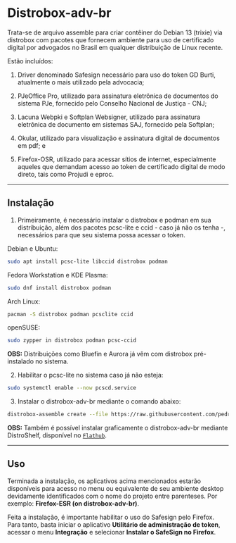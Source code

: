 # Distrobox-adv-br

Trata-se de arquivo assemble para criar contêiner do Debian 13 (trixie) via distrobox com pacotes que fornecem ambiente para uso de certificado digital por advogados no Brasil em qualquer distribuição de Linux recente. 

Estão incluídos:

1) Driver denominado Safesign necessário para uso do token GD Burti, atualmente o mais utilizado pela advocacia;

2) PJeOffice Pro, utilizado para assinatura eletrônica de documentos do sistema PJe, fornecido pelo Conselho Nacional de Justiça - CNJ;
   
4) Lacuna Webpki e Softplan Websigner, utilizado para assinatura eletrônica de documento em sistemas SAJ, fornecido pela Softplan;
   
6) Okular, utilizado para visualização e assinatura digital de documentos em pdf; e

7) Firefox-OSR, utilizado para acessar sítios de internet, especialmente aqueles que demandam acesso ao token de certificado digital de modo direto, tais como Projudi e eproc.

---

## Instalação

1. Primeiramente, é necessário instalar o distrobox e podman em sua distribuição, além dos pacotes pcsc-lite e ccid - caso já não os tenha -, necessários para que seu sistema possa acessar o token.

Debian e Ubuntu:

```bash
sudo apt install pcsc-lite libccid distrobox podman
```

Fedora Workstation e KDE Plasma:

```bash
sudo dnf install distrobox podman
```
Arch Linux:
  
```bash
pacman -S distrobox podman pcsclite ccid
```

openSUSE:
```bash
sudo zypper in distrobox podman pcsc-ccid
```

**OBS:** Distribuições como Bluefin e Aurora já vêm com distrobox pré-instalado no sistema.

2. Habilitar o pcsc-lite no sistema caso já não esteja:
   
```bash
sudo systemctl enable --now pcscd.service
```

3. Instalar o distrobox-adv-br mediante o comando abaixo:

```bash
distrobox-assemble create --file https://raw.githubusercontent.com/pedrohqb/distrobox-adv-br/refs/heads/main/distrobox-adv-br
```

**OBS:** Também é possível instalar graficamente o distrobox-adv-br mediante DistroShelf, disponível no [`Flathub`](https://flathub.org/apps/com.ranfdev.DistroShelf).


---

## Uso

Terminada a instalação, os aplicativos acima mencionados estarão disponíveis para acesso no menu ou equivalente de seu ambiente desktop devidamente identificados com o nome do projeto entre parenteses. Por exemplo: **Firefox-ESR (on distrobox-adv-br)**.

Feita a instalação, é importante habilitar o uso do Safesign pelo Firefox. Para tanto, basta iniciar o aplicativo **Utilitário de administração de token**, acessar o menu **Integração** e selecionar **Instalar o SafeSign no Firefox**.
